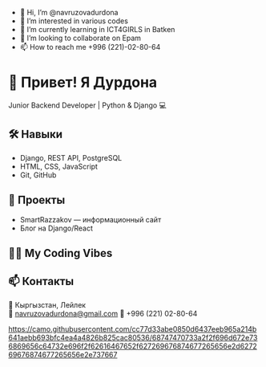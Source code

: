 - 👋 Hi, I’m @navruzovadurdona
- 👀 I’m interested in various codes
- 🌱 I’m currently learning in ICT4GIRLS in Batken
- 💞️ I’m looking to collaborate on Epam
- 📫 How to reach me +996 (221)-02-80-64
  

<!---
navruzovadurdona/navruzovadurdona is a ✨ special ✨ repository because its `README.md` (this file) appears on your GitHub profile.
You can click the Preview link to take a look at your changes.
--->


# 👋 Привет! Я Дурдона

Junior Backend Developer | Python & Django 💻

## 🛠 Навыки
- Django, REST API, PostgreSQL
- HTML, CSS, JavaScript
- Git, GitHub

## 🌟 Проекты
- SmartRazzakov — информационный сайт
- Блог на Django/React

## 👩‍💻 My Coding Vibes


## 📫 Контакты
📍 Кыргызстан, Лейлек  
📧 navruzovadurdona@gmail.com
📱 +996 (221) 02-80-64

https://camo.githubusercontent.com/cc77d33abe0850d6437eeb965a214b641aebb693bfc4ea4a4826b825cac80536/68747470733a2f2f696d672e736869656c64732e696f2f62616467652f627269676874677265656e2d627269676874677265656e2e737667


